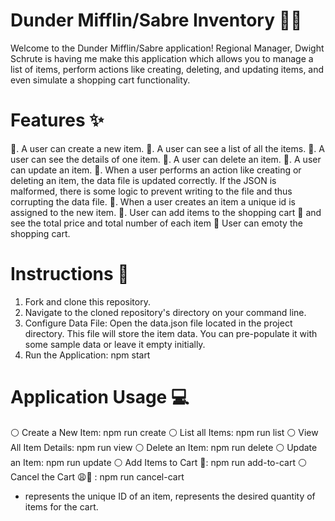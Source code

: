 # Dunder Mifflin/Sabre Inventory 🏢📝

Welcome to the Dunder Mifflin/Sabre application! Regional Manager, Dwight Schrute is having me make this application which allows you to manage a list of items, perform actions like creating, deleting, and updating items, and even simulate a shopping cart functionality.

# Features ✨
📄. A user can create a new item. 
📄. A user can see a list of all the items.
📄. A user can see the details of one item.
📄. A user can delete an item.
📄. A user can update an item.
📄. When a user performs an action like creating or deleting an item, the data file is updated correctly. If the JSON is malformed, there is some logic to prevent writing to the file and thus corrupting the data file.
📄. When a user creates an item a unique id is assigned to the new item.
📄. User can add items to the shopping cart 🛒 and see the total price and total number of each item 
📄 User can emoty the shopping cart.

# Instructions 📝
1. Fork and clone this repository. 
2. Navigate to the cloned repository's directory on your command line.
3. Configure Data File: Open the data.json file located in the project directory. This file will store the item data. You can pre-populate it with some sample data or leave it empty initially.
4. Run the Application: npm start

# Application Usage 💻
⚪️ Create a New Item: npm run create
⚪️ List all Items: npm run list
⚪️ View All Item Details: npm run view <item-id>
⚪️ Delete an Item: npm run delete <item-id>
⚪️ Update an Item: npm run update <item-id>
⚪️ Add Items to Cart 🛒: npm run add-to-cart <item-id> <quantity>
⚪️ Cancel the Cart 😩🛒 : npm run cancel-cart
* <item-id> represents the unique ID of an item, <quantity> represents the desired quantity of items for the cart. 